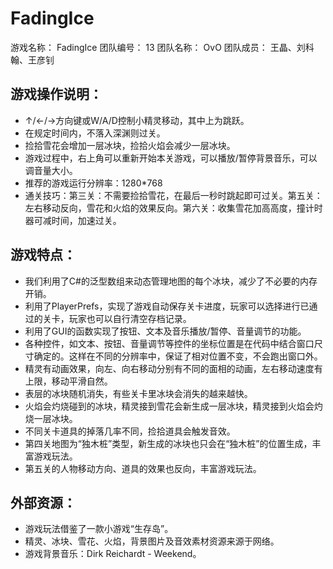 # FadingIce
游戏名称：	FadingIce
团队编号：	13
团队名称：	OvO
团队成员：	王晶、刘科翰、王彦钊


游戏操作说明：
--------------------------
- ↑/←/→方向键或W/A/D控制小精灵移动，其中上为跳跃。
- 在规定时间内，不落入深渊则过关。
- 捡拾雪花会增加一层冰块，捡拾火焰会减少一层冰块。
- 游戏过程中，右上角可以重新开始本关游戏，可以播放/暂停背景音乐，可以调音量大小。
- 推荐的游戏运行分辨率：1280*768
- 通关技巧：第三关：不需要捡拾雪花，在最后一秒时跳起即可过关。第五关：左右移动反向，雪花和火焰的效果反向。第六关：收集雪花加高高度，撞计时器可减时间，加速过关。


游戏特点：
--------------------------
- 我们利用了C#的泛型数组来动态管理地图的每个冰块，减少了不必要的内存开销。
- 利用了PlayerPrefs，实现了游戏自动保存关卡进度，玩家可以选择进行已通过的关卡，玩家也可以自行清空存档记录。
- 利用了GUI的函数实现了按钮、文本及音乐播放/暂停、音量调节的功能。
- 各种控件，如文本、按钮、音量调节等控件的坐标位置是在代码中结合窗口尺寸确定的。这样在不同的分辨率中，保证了相对位置不变，不会跑出窗口外。
- 精灵有动画效果，向左、向右移动分别有不同的面相的动画，左右移动速度有上限，移动平滑自然。
- 表层的冰块随机消失，有些关卡里冰块会消失的越来越快。
- 火焰会灼烧碰到的冰块，精灵接到雪花会新生成一层冰块，精灵接到火焰会灼烧一层冰块。
- 不同关卡道具的掉落几率不同，捡拾道具会触发音效。
- 第四关地图为“独木桩”类型，新生成的冰块也只会在“独木桩”的位置生成，丰富游戏玩法。
- 第五关的人物移动方向、道具的效果也反向，丰富游戏玩法。


外部资源：
--------------------------
- 游戏玩法借鉴了一款小游戏“生存岛”。
- 精灵、冰块、雪花、火焰，背景图片及音效素材资源来源于网络。
- 游戏背景音乐：Dirk Reichardt - Weekend。
